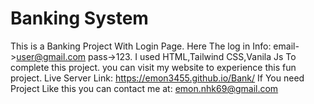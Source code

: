 # Banking System

This is a Banking Project With Login Page. Here The log in Info: email->user@gmail.com pass->123. I used HTML,Tailwind CSS,Vanila Js To complete this project.
you can visit my website to experience this fun project. Live Server Link: https://emon3455.github.io/Bank/
If You need Project Like this you can contact me at: emon.nhk69@gmail.com
